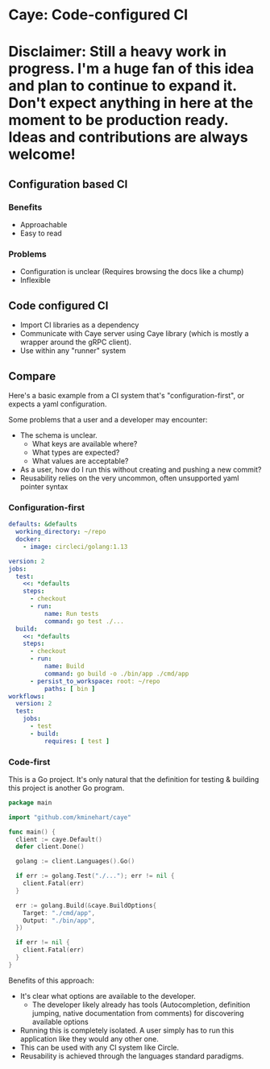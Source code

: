 # Caye: Code-configured CI

# Disclaimer: Still a heavy work in progress. I'm a huge fan of this idea and plan to continue to expand it. Don't expect anything in here at the moment to be production ready. Ideas and contributions are always welcome!

## Configuration based CI

### Benefits
* Approachable
* Easy to read

### Problems
* Configuration is unclear (Requires browsing the docs like a chump)
* Inflexible

## Code configured CI

* Import CI libraries as a dependency
* Communicate with Caye server using Caye library (which is mostly a wrapper around the gRPC client).
* Use within any "runner" system

## Compare

Here's a basic example from a CI system that's "configuration-first", or expects a yaml configuration.

Some problems that a user and a developer may encounter:
* The schema is unclear.
  * What keys are available where?
  * What types are expected?
  * What values are acceptable?
* As a user, how do I run this without creating and pushing a new commit?
* Reusability relies on the very uncommon, often unsupported yaml pointer syntax

### Configuration-first

```yaml
defaults: &defaults
  working_directory: ~/repo
  docker:
    - image: circleci/golang:1.13

version: 2
jobs:
  test:
    <<: *defaults
    steps:
      - checkout
      - run:
          name: Run tests
          command: go test ./...
  build:
    <<: *defaults
    steps:
      - checkout
      - run:
          name: Build
          command: go build -o ./bin/app ./cmd/app 
      - persist_to_workspace: root: ~/repo
          paths: [ bin ]
workflows:
  version: 2
  test:
    jobs:
      - test
      - build:
          requires: [ test ]
```

### Code-first

This is a Go project. It's only natural that the definition for testing & building this project is another Go program.

```go
package main

import "github.com/kminehart/caye"

func main() {
  client := caye.Default()
  defer client.Done()

  golang := client.Languages().Go()

  if err := golang.Test("./..."); err != nil {
    client.Fatal(err)
  }

  err := golang.Build(&caye.BuildOptions{
    Target: "./cmd/app",
    Output: "./bin/app",
  })

  if err != nil {
    client.Fatal(err)
  }
}
```

Benefits of this approach:

* It's clear what options are available to the developer.
  * The developer likely already has tools (Autocompletion, definition jumping, native documentation from comments) for discovering available options
* Running this is completely isolated. A user simply has to run this application like they would any other one.
* This can be used with any CI system like Circle.
* Reusability is achieved through the languages standard paradigms.
